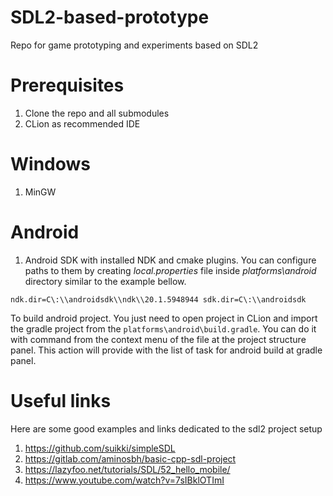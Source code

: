 # SDL2-based-prototype

Repo for game prototyping and experiments based on SDL2

# Prerequisites

1. Clone the repo and all submodules
2. CLion as recommended IDE

# Windows

1. MinGW

# Android

1. Android SDK with installed NDK and cmake plugins. You can configure paths to them by creating _local.properties_ file inside _platforms\android_ directory similar to the example bellow.

`ndk.dir=C\:\\androidsdk\\ndk\\20.1.5948944
sdk.dir=C\:\\androidsdk`

To build android project. You just need to open project in CLion and import the gradle project from the `platforms\android\build.gradle`. You can do it with command from the context menu of the file at the project structure panel. This action will provide with the list of task for android build at gradle panel.

# Useful links
Here are some good examples and links dedicated to the sdl2 project setup

1. https://github.com/suikki/simpleSDL
2. https://gitlab.com/aminosbh/basic-cpp-sdl-project
3. https://lazyfoo.net/tutorials/SDL/52_hello_mobile/
4. https://www.youtube.com/watch?v=7sIBklOTImI